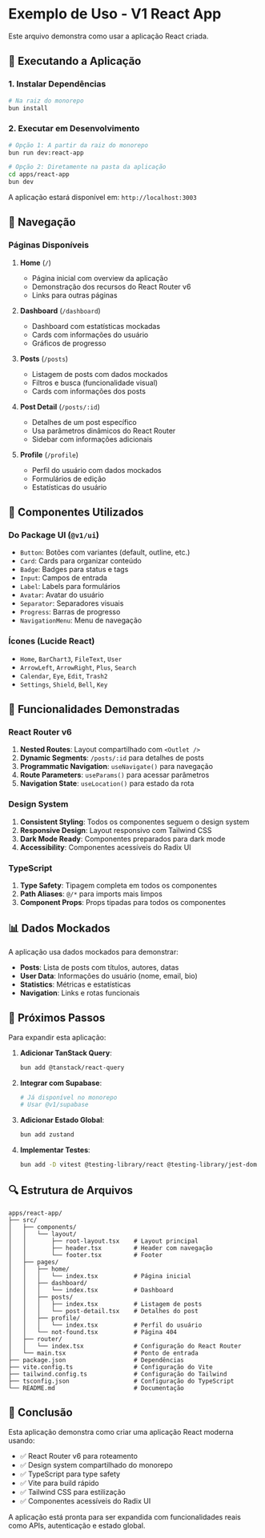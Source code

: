 # Exemplo de Uso - V1 React App

Este arquivo demonstra como usar a aplicação React criada.

## 🚀 Executando a Aplicação

### 1. Instalar Dependências

```bash
# Na raiz do monorepo
bun install
```

### 2. Executar em Desenvolvimento

```bash
# Opção 1: A partir da raiz do monorepo
bun run dev:react-app

# Opção 2: Diretamente na pasta da aplicação
cd apps/react-app
bun dev
```

A aplicação estará disponível em: `http://localhost:3003`

## 📱 Navegação

### Páginas Disponíveis

1. **Home** (`/`)
   - Página inicial com overview da aplicação
   - Demonstração dos recursos do React Router v6
   - Links para outras páginas

2. **Dashboard** (`/dashboard`)
   - Dashboard com estatísticas mockadas
   - Cards com informações do usuário
   - Gráficos de progresso

3. **Posts** (`/posts`)
   - Listagem de posts com dados mockados
   - Filtros e busca (funcionalidade visual)
   - Cards com informações dos posts

4. **Post Detail** (`/posts/:id`)
   - Detalhes de um post específico
   - Usa parâmetros dinâmicos do React Router
   - Sidebar com informações adicionais

5. **Profile** (`/profile`)
   - Perfil do usuário com dados mockados
   - Formulários de edição
   - Estatísticas do usuário

## 🎨 Componentes Utilizados

### Do Package UI (`@v1/ui`)

- `Button`: Botões com variantes (default, outline, etc.)
- `Card`: Cards para organizar conteúdo
- `Badge`: Badges para status e tags
- `Input`: Campos de entrada
- `Label`: Labels para formulários
- `Avatar`: Avatar do usuário
- `Separator`: Separadores visuais
- `Progress`: Barras de progresso
- `NavigationMenu`: Menu de navegação

### Ícones (Lucide React)

- `Home`, `BarChart3`, `FileText`, `User`
- `ArrowLeft`, `ArrowRight`, `Plus`, `Search`
- `Calendar`, `Eye`, `Edit`, `Trash2`
- `Settings`, `Shield`, `Bell`, `Key`

## 🔧 Funcionalidades Demonstradas

### React Router v6

1. **Nested Routes**: Layout compartilhado com `<Outlet />`
2. **Dynamic Segments**: `/posts/:id` para detalhes de posts
3. **Programmatic Navigation**: `useNavigate()` para navegação
4. **Route Parameters**: `useParams()` para acessar parâmetros
5. **Navigation State**: `useLocation()` para estado da rota

### Design System

1. **Consistent Styling**: Todos os componentes seguem o design system
2. **Responsive Design**: Layout responsivo com Tailwind CSS
3. **Dark Mode Ready**: Componentes preparados para dark mode
4. **Accessibility**: Componentes acessíveis do Radix UI

### TypeScript

1. **Type Safety**: Tipagem completa em todos os componentes
2. **Path Aliases**: `@/*` para imports mais limpos
3. **Component Props**: Props tipadas para todos os componentes

## 📊 Dados Mockados

A aplicação usa dados mockados para demonstrar:

- **Posts**: Lista de posts com títulos, autores, datas
- **User Data**: Informações do usuário (nome, email, bio)
- **Statistics**: Métricas e estatísticas
- **Navigation**: Links e rotas funcionais

## 🎯 Próximos Passos

Para expandir esta aplicação:

1. **Adicionar TanStack Query**:
   ```bash
   bun add @tanstack/react-query
   ```

2. **Integrar com Supabase**:
   ```bash
   # Já disponível no monorepo
   # Usar @v1/supabase
   ```

3. **Adicionar Estado Global**:
   ```bash
   bun add zustand
   ```

4. **Implementar Testes**:
   ```bash
   bun add -D vitest @testing-library/react @testing-library/jest-dom
   ```

## 🔍 Estrutura de Arquivos

```
apps/react-app/
├── src/
│   ├── components/
│   │   └── layout/
│   │       ├── root-layout.tsx    # Layout principal
│   │       ├── header.tsx         # Header com navegação
│   │       └── footer.tsx         # Footer
│   ├── pages/
│   │   ├── home/
│   │   │   └── index.tsx          # Página inicial
│   │   ├── dashboard/
│   │   │   └── index.tsx          # Dashboard
│   │   ├── posts/
│   │   │   ├── index.tsx          # Listagem de posts
│   │   │   └── post-detail.tsx    # Detalhes do post
│   │   ├── profile/
│   │   │   └── index.tsx          # Perfil do usuário
│   │   └── not-found.tsx          # Página 404
│   ├── router/
│   │   └── index.tsx              # Configuração do React Router
│   └── main.tsx                   # Ponto de entrada
├── package.json                   # Dependências
├── vite.config.ts                 # Configuração do Vite
├── tailwind.config.ts             # Configuração do Tailwind
├── tsconfig.json                  # Configuração do TypeScript
└── README.md                      # Documentação
```

## 🎉 Conclusão

Esta aplicação demonstra como criar uma aplicação React moderna usando:

- ✅ React Router v6 para roteamento
- ✅ Design system compartilhado do monorepo
- ✅ TypeScript para type safety
- ✅ Vite para build rápido
- ✅ Tailwind CSS para estilização
- ✅ Componentes acessíveis do Radix UI

A aplicação está pronta para ser expandida com funcionalidades reais como APIs, autenticação e estado global.
